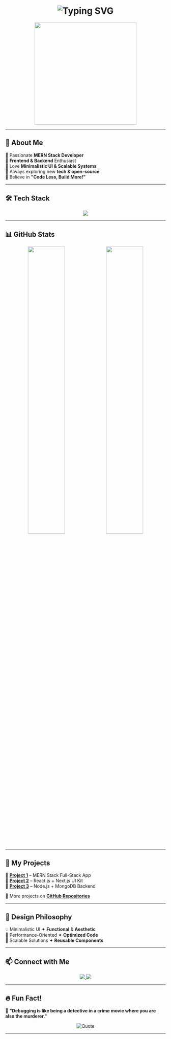 <!-- 🎨 Stylish Heading -->
<h1 align="center">
  <img src="https://readme-typing-svg.herokuapp.com?font=Fira+Code&weight=600&size=27&duration=4000&pause=500&color=FFA500&center=true&vCenter=true&width=500&lines=Hey!+I'm+Adarsh!;A+MERN+Stack+Developer;Building+Scalable+Apps;Turning+Ideas+Into+Reality" alt="Typing SVG" />
</h1>

<!-- 🎭 Animated Developer GIF -->
<p align="center">
  <img src="https://media.giphy.com/media/qgQUggAC3Pfv687qPC/giphy.gif" width="320px">
</p>

---

## 🚀 **About Me**  
🔹 Passionate **MERN Stack Developer**  
🔹 **Frontend & Backend** Enthusiast  
🔹 Love **Minimalistic UI & Scalable Systems**  
🔹 Always exploring new **tech & open-source**  
🔹 Believe in **"Code Less, Build More!"**  

---

## 🛠️ **Tech Stack**  
<p align="center">
  <img src="https://skillicons.dev/icons?i=html,css,js,ts,react,nextjs,nodejs,express,mongodb,redux,tailwind,bootstrap,git,github,figma" />
</p>

---

## 📊 **GitHub Stats**  
<p align="center">
  <img src="https://github-readme-stats.vercel.app/api?username=Adarsh&show_icons=true&theme=dracula" width="48%" />
  <img src="https://github-readme-streak-stats.herokuapp.com/?user=Adarsh&theme=dracula" width="48%" />
</p>

---

## 🚀 **My Projects**  
📌 **[Project 1](https://github.com/Adarsh/project1)** – MERN Stack Full-Stack App  
📌 **[Project 2](https://github.com/Adarsh/project2)** – React.js + Next.js UI Kit  
📌 **[Project 3](https://github.com/Adarsh/project3)** – Node.js + MongoDB Backend  

🔹 More projects on **[GitHub Repositories](https://github.com/Adarsh?tab=repositories)**  

---

## 🎨 **Design Philosophy**  
💡 Minimalistic UI ✦ **Functional** & **Aesthetic**  
🚀 Performance-Oriented ✦ **Optimized Code**  
🎯 Scalable Solutions ✦ **Reusable Components**  

---

## 📫 **Connect with Me**  
<p align="center">
  <a href="https://github.com/Adarsh">
    <img src="https://img.shields.io/badge/GitHub-000?style=for-the-badge&logo=github&logoColor=white" />
  </a>
  <a href="https://www.linkedin.com/in/adarsh">
    <img src="https://img.shields.io/badge/LinkedIn-0077B5?style=for-the-badge&logo=linkedin&logoColor=white" />
  </a>
</p>

---

## 🔥 **Fun Fact!**  
💭 **"Debugging is like being a detective in a crime movie where you are also the murderer."**  

<p align="center">
  <img src="https://quotes-github-readme.vercel.app/api?type=horizontal&theme=radical" alt="Quote">
</p>

---
